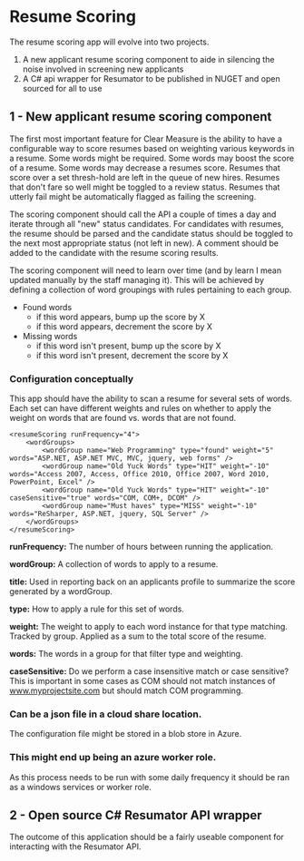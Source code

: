 Resume Scoring
============

The resume scoring app will evolve into two projects.

1. A new applicant resume scoring component to aide in silencing the noise involved in screening new applicants
2. A C# api wrapper for Resumator to be published in NUGET and open sourced for all to use

## 1 - New applicant resume scoring component

The first most important feature for Clear Measure is the ability to have a configurable way to score resumes based on weighting various keywords in a resume.  Some words might be required.  Some words may boost the score of a resume.  Some words may decrease a resumes score.  Resumes that score over a set thresh-hold are left in the queue of new hires.  Resumes that don't fare so well might be toggled to a review status.  Resumes that utterly fail might be automatically flagged as failing the screening.

The scoring component should call the API a couple of times a day and iterate through all "new" status candidates.  For candidates with resumes, the resume should be parsed and the candidate status should be toggled to the next most appropriate status (not left in new).  A comment should be added to the candidate with the resume scoring results.

The scoring component will need to learn over time (and by learn I mean updated manually by the staff managing it).  This will be achieved by defining a collection of word groupings with rules pertaining to each group.  

- Found words
	- if this word appears, bump up the score by X
	- if this word appears, decrement the score by X
- Missing words
	- if this word isn't present, bump up the score by X
	- if this word isn't present, decrement the score by X

### Configuration conceptually
This app should have the ability to scan a resume for several sets of words.  Each set can have different weights and rules on whether to apply the weight on words that are found vs. words that are not found.

    <resumeScoring runFrequency="4">
	    <wordGroups>
	    	<wordGroup name="Web Programming" type="found" weight="5" words="ASP.NET, ASP.NET MVC, MVC, jquery, web forms" />
			<wordGroup name="Old Yuck Words" type="HIT" weight="-10" words="Access 2007, Access, Office 2010, Office 2007, Word 2010, PowerPoint, Excel" />
			<wordGroup name="Old Yuck Words" type="HIT" weight="-10" caseSensitive="true" words="COM, COM+, DCOM" />
			<wordGroup name="Must haves" type="MISS" weight="-10" words="ReSharper, ASP.NET, jquery, SQL Server" />
	    </wordGroups>
	</resumeScoring>

**runFrequency:** The number of hours between running the application.

**wordGroup:** A collection of words to apply to a resume.

**title:** Used in reporting back on an applicants profile to summarize the score generated by a wordGroup.

**type:** How to apply a rule for this set of words.

**weight:** The weight to apply to each word instance for that type matching.  Tracked by group.  Applied as a sum to the total score of the resume.

**words:** The words in a group for that filter type and weighting.

**caseSensitive:** Do we perform a case insensitive match or case sensitive?  This is important in some cases as COM should not match instances of www.myprojectsite.com but should match COM programming.

### Can be a json file in a cloud share location.

The configuration file might be stored in a blob store in Azure.

### This might end up being an azure worker role.

As this process needs to be run with some daily frequency it should be ran as a windows services or worker role.

## 2 - Open source C# Resumator API wrapper 

The outcome of this application should be a fairly useable component for interacting with the Resumator API.
 
